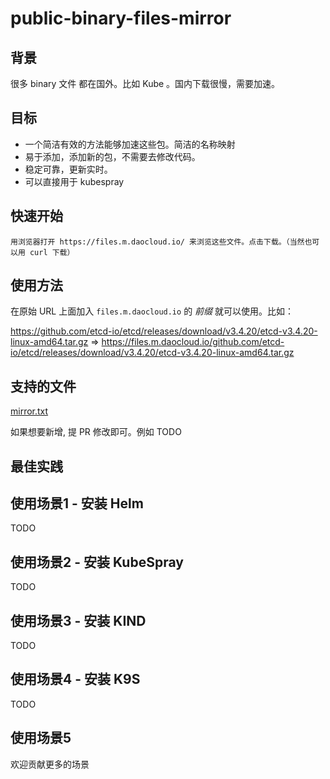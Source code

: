 # public-binary-files-mirror

## 背景
很多 binary 文件 都在国外。比如 Kube 。国内下载很慢，需要加速。

## 目标

* 一个简洁有效的方法能够加速这些包。简洁的名称映射
* 易于添加，添加新的包，不需要去修改代码。
* 稳定可靠，更新实时。
* 可以直接用于 kubespray

## 快速开始

```
用浏览器打开 https://files.m.daocloud.io/ 来浏览这些文件。点击下载。（当然也可以用 curl 下载）
```

## 使用方法

在原始 URL 上面加入 `files.m.daocloud.io` 的 *前缀* 就可以使用。比如：

https://github.com/etcd-io/etcd/releases/download/v3.4.20/etcd-v3.4.20-linux-amd64.tar.gz =>
https://files.m.daocloud.io/github.com/etcd-io/etcd/releases/download/v3.4.20/etcd-v3.4.20-linux-amd64.tar.gz

## 支持的文件

[mirror.txt](mirror.txt)

如果想要新增, 提 PR 修改即可。例如 TODO

## 最佳实践

## 使用场景1 - 安装 Helm

TODO

## 使用场景2 - 安装 KubeSpray

TODO

## 使用场景3 - 安装 KIND

TODO

## 使用场景4 - 安装 K9S

TODO


## 使用场景5

欢迎贡献更多的场景


